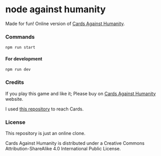 # node against humanity

Made for fun! Online version of [Cards Against Humanity](https://cardsagainsthumanity.com/).

### Commands

`npm run start`

#### For development

`npm run dev`

### Credits

If you play this game and like it; Please buy on [Cards Against Humanity](https://cardsagainsthumanity.com/) website.

I used [this repository](https://github.com/crhallberg/json-against-humanity) to reach Cards.

### License

This repository is just an online clone.

Cards Against Humanity is distributed under a Creative Commons Attribution-ShareAlike 4.0 International Public License.

